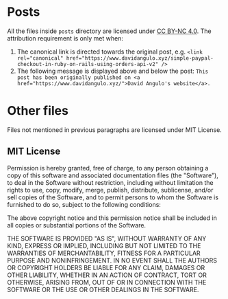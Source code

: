 # Posts

All the files inside `posts` directory are licensed under
[CC BY-NC 4.0](https://creativecommons.org/licenses/by-nc/4.0/). The attribution requirement is only met when:

1. The canonical link is directed towards the original post, e.g.
   `<link rel="canonical" href="https://www.davidangulo.xyz/simple-paypal-checkout-in-ruby-on-rails-using-orders-api-v2" />`
2. The following message is displayed above and below the post:
   `This post has been originally published on <a href="https://www.davidangulo.xyz/">David Angulo's website</a>.`

# Other files

Files not mentioned in previous paragraphs are licensed under MIT License.

## MIT License

Permission is hereby granted, free of charge, to any person obtaining
a copy of this software and associated documentation files (the
"Software"), to deal in the Software without restriction, including
without limitation the rights to use, copy, modify, merge, publish,
distribute, sublicense, and/or sell copies of the Software, and to
permit persons to whom the Software is furnished to do so, subject to
the following conditions:

The above copyright notice and this permission notice shall be
included in all copies or substantial portions of the Software.

THE SOFTWARE IS PROVIDED "AS IS", WITHOUT WARRANTY OF ANY KIND,
EXPRESS OR IMPLIED, INCLUDING BUT NOT LIMITED TO THE WARRANTIES OF
MERCHANTABILITY, FITNESS FOR A PARTICULAR PURPOSE AND
NONINFRINGEMENT. IN NO EVENT SHALL THE AUTHORS OR COPYRIGHT HOLDERS BE
LIABLE FOR ANY CLAIM, DAMAGES OR OTHER LIABILITY, WHETHER IN AN ACTION
OF CONTRACT, TORT OR OTHERWISE, ARISING FROM, OUT OF OR IN CONNECTION
WITH THE SOFTWARE OR THE USE OR OTHER DEALINGS IN THE SOFTWARE.
